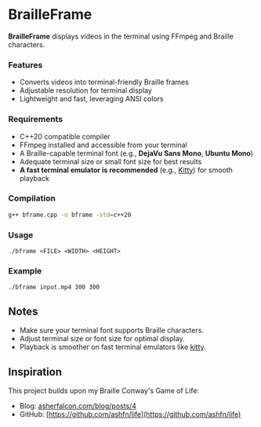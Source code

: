 # BrailleFrame

**BrailleFrame** displays videos in the terminal using FFmpeg and Braille characters.

### Features

- Converts videos into terminal-friendly Braille frames  
- Adjustable resolution for terminal display  
- Lightweight and fast, leveraging ANSI colors  

### Requirements

- C++20 compatible compiler  
- FFmpeg installed and accessible from your terminal  
- A Braille-capable terminal font (e.g., **DejaVu Sans Mono**, **Ubuntu Mono**)  
- Adequate terminal size or small font size for best results  
- **A fast terminal emulator is recommended** (e.g., [Kitty](https://sw.kovidgoyal.net/kitty/)) for smooth playback  

### Compilation

```bash
g++ bframe.cpp -o bframe -std=c++20
```
### Usage
```
./bframe <FILE> <WIDTH> <HEIGHT>
```

### Example
```
./bframe input.mp4 300 300
```

## Notes
- Make sure your terminal font supports Braille characters.  
- Adjust terminal size or font size for optimal display.  
- Playback is smoother on fast terminal emulators like [kitty](https://sw.kovidgoyal.net/kitty/).  

## Inspiration
This project builds upon my Braille Conway's Game of Life:  
- Blog: [asherfalcon.com/blog/posts/4](https://asherfalcon.com/blog/posts/4)  
- GitHub: [https://github.com/ashfn/life](https://github.com/ashfn/life)
